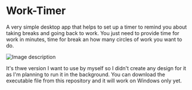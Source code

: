 # Work-Timer

A very simple desktop app that helps to set up a timer to remind you about taking breaks and going back to work.
You just need to provide time for work in minutes, time for break an how many circles of work you want to do.

![Image description](dist/pomodoro.PNG)

It's thwe version I want to use by myself so I didn't create any design for it as I'm planning to run it in the background.
You can download the executable file from this repository and it will work on Windows only yet.